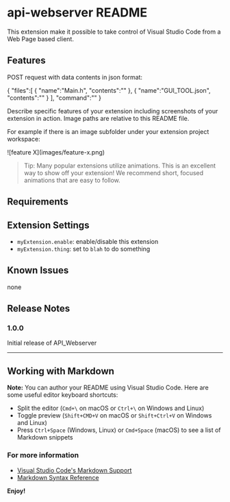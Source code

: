 # api-webserver README

This extension make it possible to take control of Visual Studio Code from a Web Page based client.


## Features

POST request with data contents in json format:

{
    "files":[
        {
            "name":"Main.h",
            "contents":""
        },
        {
            "name":"GUI_TOOL.json",
            "contents":""
        }
    ],
    "command":""
}


Describe specific features of your extension including screenshots of your extension in action. Image paths are relative to this README file.

For example if there is an image subfolder under your extension project workspace:

\!\[feature X\]\(images/feature-x.png\)

> Tip: Many popular extensions utilize animations. This is an excellent way to show off your extension! We recommend short, focused animations that are easy to follow.

## Requirements

## Extension Settings



* `myExtension.enable`: enable/disable this extension
* `myExtension.thing`: set to `blah` to do something

## Known Issues

none

## Release Notes

### 1.0.0

Initial release of API_Webserver


-----------------------------------------------------------------------------------------------------------

## Working with Markdown

**Note:** You can author your README using Visual Studio Code.  Here are some useful editor keyboard shortcuts:

* Split the editor (`Cmd+\` on macOS or `Ctrl+\` on Windows and Linux)
* Toggle preview (`Shift+CMD+V` on macOS or `Shift+Ctrl+V` on Windows and Linux)
* Press `Ctrl+Space` (Windows, Linux) or `Cmd+Space` (macOS) to see a list of Markdown snippets

### For more information

* [Visual Studio Code's Markdown Support](http://code.visualstudio.com/docs/languages/markdown)
* [Markdown Syntax Reference](https://help.github.com/articles/markdown-basics/)

**Enjoy!**
